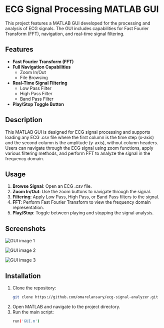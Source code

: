 # ECG Signal Processing MATLAB GUI

This project features a MATLAB GUI developed for the processing and analysis of ECG signals. The GUI includes capabilities for Fast Fourier Transform (FFT), navigation, and real-time signal filtering.

## Features

- **Fast Fourier Transform (FFT)**
- **Full Navigation Capabilities**
  - Zoom In/Out
  - File Browsing
- **Real-Time Signal Filtering**
  - Low Pass Filter
  - High Pass Filter
  - Band Pass Filter
- **Play/Stop Toggle Button**

## Description

This MATLAB GUI is designed for ECG signal processing and supports loading any ECG .csv file where the first column is the time step (x-axis) and the second column is the amplitude (y-axis), without column headers. Users can navigate through the ECG signal using zoom functions, apply various filtering methods, and perform FFT to analyze the signal in the frequency domain.

## Usage

1. **Browse Signal**: Open an ECG .csv file.
2. **Zoom In/Out**: Use the zoom buttons to navigate through the signal.
3. **Filtering**: Apply Low Pass, High Pass, or Band Pass filters to the signal.
4. **FFT**: Perform Fast Fourier Transform to view the frequency domain representation.
5. **Play/Stop**: Toggle between playing and stopping the signal analysis.

## Screenshots

![GUI image 1](https://github.com/omarelansary/ecg-signal-analyzer/assets/73857229/ff141785-f2c8-48d7-a7a2-17665496e6c2)

![GUI image 2](https://github.com/omarelansary/ecg-signal-analyzer/assets/73857229/635e3fc3-737f-4238-a65d-c61836587d24)

![GUI image 3](https://github.com/omarelansary/ecg-signal-analyzer/assets/73857229/abbfcddd-9f66-484e-b7d0-010277130d87)


## Installation

1. Clone the repository:
   ```bash
   git clone https://github.com/omarelansary/ecg-signal-analyzer.git
   ```
2. Open MATLAB and navigate to the project directory.
3. Run the main script:
   ```bash
   run('GUI.m')
   ```

